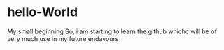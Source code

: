 # hello-World
My small beginning
So, i am starting to learn the github whichc will be of very much use in my future endavours
